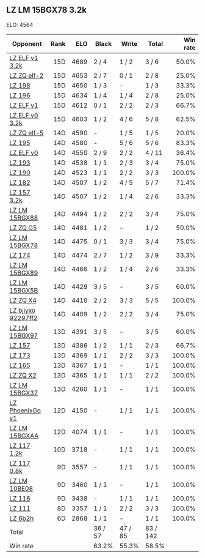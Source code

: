 ## LZ LM 15BGX78 3.2k ##

ELO: 4564

Opponent | Rank | ELO | Black | Write | Total | Win rate
---------|-----:|----:|-------|-------|-------|-------:
[LZ ELF v1 3.2k](LZ%20ELF%20v1%203.2k.md) | 15D | 4689 | 2 / 4 | 1 / 2 | 3 / 6 | 50.0%
[LZ ZQ elf-2](LZ%20ZQ%20elf-2.md) | 15D | 4653 | 2 / 7 | 0 / 1 | 2 / 8 | 25.0%
[LZ 198](LZ%20198.md) | 15D | 4650 | 1 / 3 | - | 1 / 3 | 33.3%
[LZ 196](LZ%20196.md) | 15D | 4634 | 1 / 4 | 1 / 4 | 2 / 8 | 25.0%
[LZ ELF v1](LZ%20ELF%20v1.md) | 15D | 4612 | 0 / 1 | 2 / 2 | 2 / 3 | 66.7%
[LZ ELF v0 3.2k](LZ%20ELF%20v0%203.2k.md) | 15D | 4603 | 1 / 2 | 4 / 6 | 5 / 8 | 62.5%
[LZ ZQ elf-5](LZ%20ZQ%20elf-5.md) | 14D | 4590 | - | 1 / 5 | 1 / 5 | 20.0%
[LZ 195](LZ%20195.md) | 14D | 4580 | - | 5 / 6 | 5 / 6 | 83.3%
[LZ ELF v0](LZ%20ELF%20v0.md) | 14D | 4550 | 2 / 9 | 2 / 2 | 4 / 11 | 36.4%
[LZ 193](LZ%20193.md) | 14D | 4538 | 1 / 1 | 2 / 3 | 3 / 4 | 75.0%
[LZ 190](LZ%20190.md) | 14D | 4523 | 1 / 1 | 2 / 2 | 3 / 3 | 100.0%
[LZ 182](LZ%20182.md) | 14D | 4507 | 1 / 2 | 4 / 5 | 5 / 7 | 71.4%
[LZ 157 3.2k](LZ%20157%203.2k.md) | 14D | 4507 | 1 / 2 | 1 / 4 | 2 / 6 | 33.3%
[LZ LM 15BGX88](LZ%20LM%2015BGX88.md) | 14D | 4494 | 1 / 2 | 2 / 2 | 3 / 4 | 75.0%
[LZ ZQ G5](LZ%20ZQ%20G5.md) | 14D | 4481 | 1 / 2 | - | 1 / 2 | 50.0%
[LZ LM 15BGX78](LZ%20LM%2015BGX78.md) | 14D | 4475 | 0 / 1 | 3 / 3 | 3 / 4 | 75.0%
[LZ 174](LZ%20174.md) | 14D | 4474 | 2 / 7 | 1 / 2 | 3 / 9 | 33.3%
[LZ LM 15BGX89](LZ%20LM%2015BGX89.md) | 14D | 4466 | 1 / 2 | 1 / 4 | 2 / 6 | 33.3%
[LZ LM 15BGX5B](LZ%20LM%2015BGX5B.md) | 14D | 4429 | 3 / 5 | - | 3 / 5 | 60.0%
[LZ ZQ X4](LZ%20ZQ%20X4.md) | 14D | 4410 | 2 / 2 | 3 / 3 | 5 / 5 | 100.0%
[LZ bjiyxo 92297ff2](LZ%20bjiyxo%2092297ff2.md) | 14D | 4409 | 1 / 2 | 2 / 2 | 3 / 4 | 75.0%
[LZ LM 15BGX97](LZ%20LM%2015BGX97.md) | 13D | 4391 | 3 / 5 | - | 3 / 5 | 60.0%
[LZ 157](LZ%20157.md) | 13D | 4386 | 1 / 2 | 1 / 1 | 2 / 3 | 66.7%
[LZ 173](LZ%20173.md) | 13D | 4369 | 1 / 1 | 2 / 2 | 3 / 3 | 100.0%
[LZ 165](LZ%20165.md) | 13D | 4367 | 1 / 1 | - | 1 / 1 | 100.0%
[LZ ZQ X2](LZ%20ZQ%20X2.md) | 13D | 4365 | 1 / 1 | 1 / 1 | 2 / 2 | 100.0%
[LZ LM 15BGX37](LZ%20LM%2015BGX37.md) | 13D | 4260 | 1 / 1 | - | 1 / 1 | 100.0%
[LZ PhoenixGo v1](LZ%20PhoenixGo%20v1.md) | 12D | 4150 | - | 1 / 1 | 1 / 1 | 100.0%
[LZ LM 15BGXAA](LZ%20LM%2015BGXAA.md) | 12D | 4074 | 1 / 1 | - | 1 / 1 | 100.0%
[LZ 117 1.2k](LZ%20117%201.2k.md) | 10D | 3718 | - | 1 / 1 | 1 / 1 | 100.0%
[LZ 117 0.8k](LZ%20117%200.8k.md) | 9D | 3557 | - | 1 / 1 | 1 / 1 | 100.0%
[LZ LM 10BE08](LZ%20LM%2010BE08.md) | 9D | 3460 | 1 / 1 | - | 1 / 1 | 100.0%
[LZ 116](LZ%20116.md) | 9D | 3438 | - | 1 / 1 | 1 / 1 | 100.0%
[LZ 111](LZ%20111.md) | 8D | 3357 | 1 / 1 | 2 / 2 | 3 / 3 | 100.0%
[LZ 6b2h](LZ%206b2h.md) | 6D | 2868 | 1 / 1 | - | 1 / 1 | 100.0%
Total | | | 36 / 57 | 47 / 85 | 83 / 142 | 
Win rate| | | 63.2% | 55.3% | 58.5% | 
